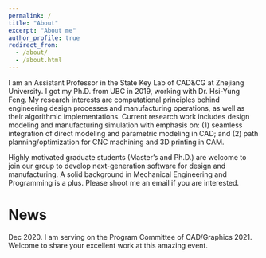 ```yaml
---
permalink: /
title: "About"
excerpt: "About me"
author_profile: true
redirect_from: 
  - /about/
  - /about.html
---
```


I am an Assistant Professor in the State Key Lab of CAD&CG at Zhejiang University. I got my Ph.D. from UBC in 2019, working with Dr. Hsi-Yung Feng. My research interests are computational principles behind engineering design processes and manufacturing operations, as well as their algorithmic implementations. Current research work includes design modeling and manufacturing simulation with emphasis on: (1) seamless integration of direct modeling and parametric modeling in CAD; and (2) path planning/optimization for CNC machining and 3D printing in CAM.

Highly motivated graduate students (Master’s and Ph.D.) are welcome to join our group to develop next-generation software for design and manufacturing. A solid background in Mechanical Engineering and Programming is a plus. Please shoot me an email if you are interested.

News
======
Dec 2020. I am serving on the Program Committee of CAD/Graphics 2021. Welcome to share your excellent work at this amazing event.


